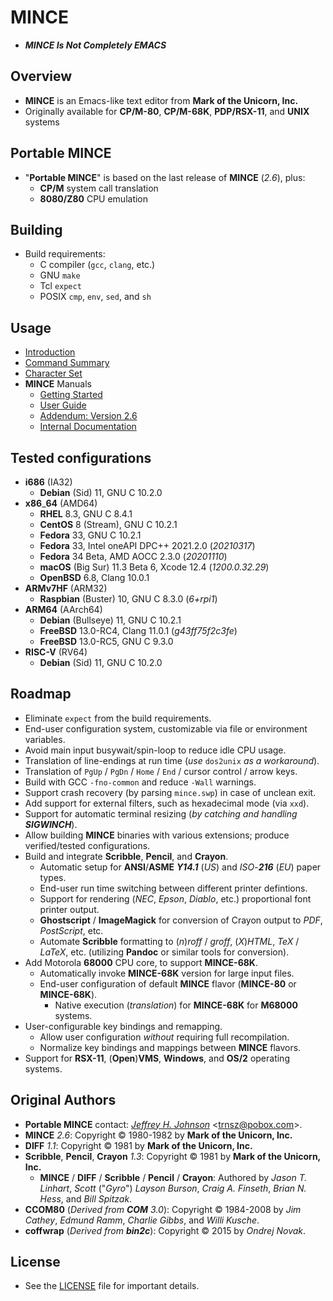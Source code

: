 # MINCE

* ***MINCE Is Not Completely EMACS***

## Overview

* **MINCE** is an Emacs-like text editor from **Mark of the Unicorn, Inc.**
* Originally available for **CP/M-80**, **CP/M-68K**, **PDP/RSX-11**, and **UNIX** systems

## Portable MINCE

* "**Portable MINCE**" is based on the last release of **MINCE** (*2.6*), plus:
  * **CP/M** system call translation
  * **8080/Z80** CPU emulation

## Building

* Build requirements:
  * C compiler (`gcc`, `clang`, etc.)
  * GNU `make`
  * Tcl `expect`
  * POSIX `cmp`, `env`, `sed`, and `sh`

## Usage

* [Introduction](doc/prgintro.doc)
* [Command Summary](doc/scomm.doc)
* [Character Set](doc/ascii.txt)
* **MINCE** Manuals
  * [Getting Started](manual/MINCE_Install_Guide.pdf)
  * [User Guide](manual/MINCE_User_Guide.pdf)
  * [Addendum: Version 2.6](manual/MINCE_Addendum.pdf)
  * [Internal Documentation](manual/MINCE_Internal_Documentation.pdf)

## Tested configurations

* **i686** (IA32)
  * **Debian** (Sid) 11, GNU C 10.2.0
* **x86**\_**64** (AMD64)
  * **RHEL** 8.3, GNU C 8.4.1
  * **CentOS** 8 (Stream), GNU C 10.2.1
  * **Fedora** 33, GNU C 10.2.1
  * **Fedora** 33, Intel oneAPI DPC++ 2021.2.0 (*20210317*)
  * **Fedora** 34 Beta, AMD AOCC 2.3.0 (*20201110*)
  * **macOS** (Big Sur) 11.3 Beta 6, Xcode 12.4 (*1200.0.32.29*)
  * **OpenBSD** 6.8, Clang 10.0.1
* **ARMv7HF** (ARM32)
  * **Raspbian** (Buster) 10, GNU C 8.3.0 (*6+rpi1*)
* **ARM64** (AArch64)
  * **Debian** (Bullseye) 11, GNU C 10.2.1
  * **FreeBSD** 13.0-RC4, Clang 11.0.1 (*g43ff75f2c3fe*)
  * **FreeBSD** 13.0-RC5, GNU C 9.3.0
* **RISC-V** (RV64)
  * **Debian** (Sid) 11, GNU C 10.2.0

## Roadmap

* Eliminate `expect` from the build requirements.
* End-user configuration system, customizable via file or environment variables.
* Avoid main input busywait/spin-loop to reduce idle CPU usage.
* Translation of line-endings at run time (*use* `dos2unix` *as* *a* *workaround*).
* Translation of `PgUp` / `PgDn` / `Home` / `End` / cursor control / arrow keys.
* Build with GCC `-fno-common` and reduce `-Wall` warnings.
* Support crash recovery (by parsing `mince.swp`) in case of unclean exit.
* Add support for external filters, such as hexadecimal mode (via `xxd`).
* Support for automatic terminal resizing (_by catching and handling **SIGWINCH**_).
* Allow building **MINCE** binaries with various extensions; produce verified/tested configurations.
* Build and integrate **Scribble**, **Pencil**, and **Crayon**.
  * Automatic setup for **ANSI**/**ASME** _**Y14.1**_ (*US*) and *ISO*-_**216**_ (*EU*) paper types.
  * End-user run time switching between different printer defintions.
  * Support for rendering (*NEC*, *Epson*, *Diablo*, etc.) proportional font printer output.
  * **Ghostscript** / **ImageMagick** for conversion of Crayon output to *PDF*, *PostScript*, etc.
  * Automate **Scribble** formatting to (*n*)*roff* / *groff*, (*X*)*HTML*, *TeX* / *LaTeX*, etc. (utilizing **Pandoc** or similar tools for conversion).
* Add Motorola **68000** CPU core, to support **MINCE-68K**.
  * Automatically invoke **MINCE-68K** version for large input files.
  * End-user configuration of default **MINCE** flavor (**MINCE-80** or **MINCE-68K**).
    * Native execution (*translation*) for **MINCE-68K** for **M68000** systems.
* User-configurable key bindings and remapping.
  * Allow user configuration *without* requiring full recompilation.
  * Normalize key bindings and mappings between **MINCE** flavors.
* Support for **RSX-11**, (**Open**)**VMS**, **Windows**, and **OS/2** operating systems.

## Original Authors

* **Portable MINCE** contact: *[Jeffrey H. Johnson](https://github.com/johnsonjh/pmince)* \<[trnsz@pobox.com](mailto:trnsz@pobox.com)\>.
* **MINCE** *2.6*: Copyright © 1980-1982 by **Mark of the Unicorn, Inc.**
* **DIFF** *1.1*: Copyright © 1981 by **Mark of the Unicorn, Inc.**
* **Scribble**, **Pencil**, **Crayon** *1.3*: Copyright © 1981 by **Mark of the Unicorn, Inc.**
  * **MINCE** / **DIFF** / **Scribble** / **Pencil** / **Crayon**: Authored by *Jason* *T.* *Linhart*, *Scott* ("*Gyro*") *Layson* *Burson*, *Craig* *A.* *Finseth*, *Brian* *N.* *Hess*, and *Bill* *Spitzak*.
* **CCOM80** (_Derived from **COM** 3.0_): Copyright © 1984-2008 by *Jim* *Cathey*, *Edmund* *Ramm*, *Charlie* *Gibbs*, and *Willi* *Kusche*.
* **coffwrap** (_Derived from **bin2c**_): Copyright © 2015 by *Ondrej* *Novak*.

## License

* See the [LICENSE](/LICENSE.md) file for important details.
